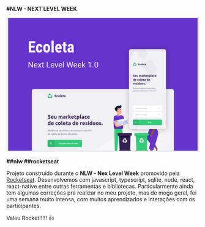 **#NLW - NEXT LEVEL WEEK**

![Screenshot](Ecoleta.png)

**##nlw ##rocketseat**

Projeto construído durante o **NLW - Nex Level Week** promovido pela [Rocketseat](rocketseat.com.br).
Desenvolvemos com javascript, typescript, sqlite, node, react, react-native entre outras ferramentas e bibliotecas.
Particularmente ainda tem algumas correções pra realizar no meu projeto, mas de mogo geral, foi uma semana muito intensa, com muitos aprendizados e interações com os participantes.

Valeu Rocket!!!!! :+1:

